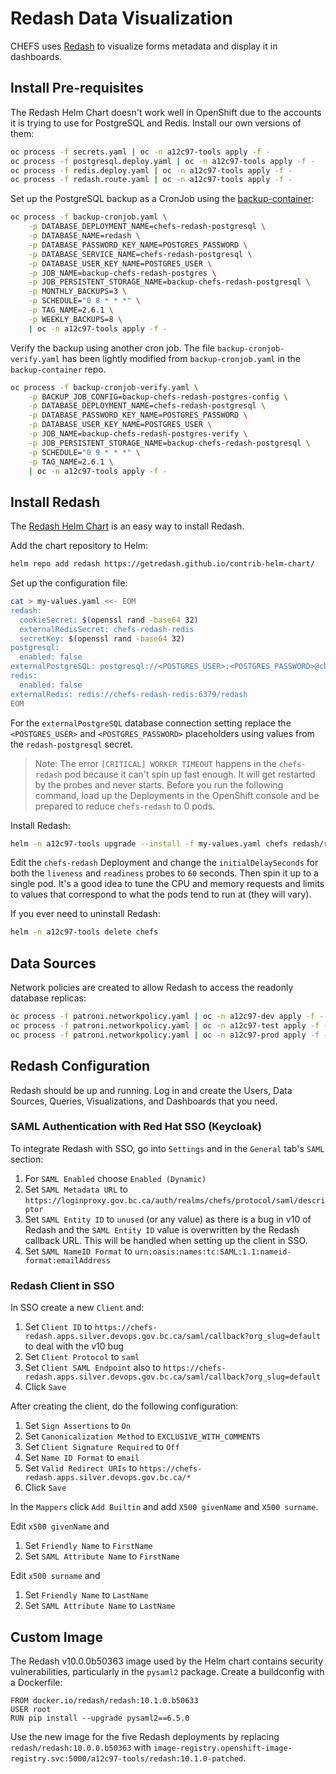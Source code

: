 # Redash Data Visualization

CHEFS uses [Redash](https://redash.io) to visualize forms metadata and display it in dashboards.

## Install Pre-requisites

The Redash Helm Chart doesn't work well in OpenShift due to the accounts it is trying to use for PostgreSQL and Redis. Install our own versions of them:

```sh
oc process -f secrets.yaml | oc -n a12c97-tools apply -f -
oc process -f postgresql.deploy.yaml | oc -n a12c97-tools apply -f -
oc process -f redis.deploy.yaml | oc -n a12c97-tools apply -f -
oc process -f redash.route.yaml | oc -n a12c97-tools apply -f -
```

Set up the PostgreSQL backup as a CronJob using the [backup-container](https://github.com/BCDevOps/backup-container):

```sh
oc process -f backup-cronjob.yaml \
    -p DATABASE_DEPLOYMENT_NAME=chefs-redash-postgresql \
    -p DATABASE_NAME=redash \
    -p DATABASE_PASSWORD_KEY_NAME=POSTGRES_PASSWORD \
    -p DATABASE_SERVICE_NAME=chefs-redash-postgresql \
    -p DATABASE_USER_KEY_NAME=POSTGRES_USER \
    -p JOB_NAME=backup-chefs-redash-postgres \
    -p JOB_PERSISTENT_STORAGE_NAME=backup-chefs-redash-postgresql \
    -p MONTHLY_BACKUPS=3 \
    -p SCHEDULE="0 8 * * *" \
    -p TAG_NAME=2.6.1 \
    -p WEEKLY_BACKUPS=8 \
    | oc -n a12c97-tools apply -f -
```

Verify the backup using another cron job. The file `backup-cronjob-verify.yaml` has been lightly modified from `backup-cronjob.yaml` in the `backup-container` repo.

```sh
oc process -f backup-cronjob-verify.yaml \
    -p BACKUP_JOB_CONFIG=backup-chefs-redash-postgres-config \
    -p DATABASE_DEPLOYMENT_NAME=chefs-redash-postgresql \
    -p DATABASE_PASSWORD_KEY_NAME=POSTGRES_PASSWORD \
    -p DATABASE_USER_KEY_NAME=POSTGRES_USER \
    -p JOB_NAME=backup-chefs-redash-postgres-verify \
    -p JOB_PERSISTENT_STORAGE_NAME=backup-chefs-redash-postgresql \
    -p SCHEDULE="0 9 * * *" \
    -p TAG_NAME=2.6.1 \
    | oc -n a12c97-tools apply -f -
```

## Install Redash

The [Redash Helm Chart](https://github.com/getredash/contrib-helm-chart) is an easy way to install Redash.

Add the chart repository to Helm:

```sh
helm repo add redash https://getredash.github.io/contrib-helm-chart/
```

Set up the configuration file:

```sh
cat > my-values.yaml <<- EOM
redash:
  cookieSecret: $(openssl rand -base64 32)
  externalRedisSecret: chefs-redash-redis
  secretKey: $(openssl rand -base64 32)
postgresql:
  enabled: false
externalPostgreSQL: postgresql://<POSTGRES_USER>:<POSTGRES_PASSWORD>@chefs-redash-postgresql:5432/redash
redis:
  enabled: false
externalRedis: redis://chefs-redash-redis:6379/redash
EOM
```

For the `externalPostgreSQL` database connection setting replace the `<POSTGRES_USER>` and `<POSTGRES_PASSWORD>` placeholders using values from the `redash-postgresql` secret.

> Note: The error `[CRITICAL] WORKER TIMEOUT` happens in the `chefs-redash` pod because it can't spin up fast enough. It will get restarted by the probes and never starts. Before you run the following command, load up the Deployments in the OpenShift console and be prepared to reduce `chefs-redash` to 0 pods.

Install Redash:

```sh
helm -n a12c97-tools upgrade --install -f my-values.yaml chefs redash/redash
```

Edit the `chefs-redash` Deployment and change the `initialDelaySeconds` for both the `liveness` and `readiness` probes to `60` seconds. Then spin it up to a single pod. It's a good idea to tune the CPU and memory requests and limits to values that correspond to what the pods tend to run at (they will vary).

If you ever need to uninstall Redash:

```sh
helm -n a12c97-tools delete chefs
```

## Data Sources

Network policies are created to allow Redash to access the readonly database replicas:

```sh
oc process -f patroni.networkpolicy.yaml | oc -n a12c97-dev apply -f -
oc process -f patroni.networkpolicy.yaml | oc -n a12c97-test apply -f -
oc process -f patroni.networkpolicy.yaml | oc -n a12c97-prod apply -f -
```

## Redash Configuration

Redash should be up and running. Log in and create the Users, Data Sources, Queries, Visualizations, and Dashboards that you need.

### SAML Authentication with Red Hat SSO (Keycloak)

To integrate Redash with SSO, go into `Settings` and in the `General` tab's `SAML` section:

1. For `SAML Enabled` choose `Enabled (Dynamic)`
1. Set `SAML Metadata URL` to `https://loginproxy.gov.bc.ca/auth/realms/chefs/protocol/saml/descriptor`
1. Set `SAML Entity ID` to `unused` (or any value) as there is a bug in v10 of Redash and the `SAML Entity ID` value is overwritten by the Redash callback URL. This will be handled when setting up the client in SSO.
1. Set `SAML NameID Format` to `urn:oasis:names:tc:SAML:1.1:nameid-format:emailAddress`

### Redash Client in SSO

In SSO create a new `Client` and:

1. Set `Client ID` to `https://chefs-redash.apps.silver.devops.gov.bc.ca/saml/callback?org_slug=default` to deal with the v10 bug
1. Set `Client Protocol` to `saml`
1. Set `Client SAML Endpoint` also to `https://chefs-redash.apps.silver.devops.gov.bc.ca/saml/callback?org_slug=default`
1. Click `Save`

After creating the client, do the following configuration:

1. Set `Sign Assertions` to `On`
1. Set `Canonicalization Method` to `EXCLUSIVE_WITH_COMMENTS`
1. Set `Client Signature Required` to `Off`
1. Set `Name ID Format` to `email`
1. Set `Valid Redirect URIs` to `https://chefs-redash.apps.silver.devops.gov.bc.ca/*`
1. Click `Save`

In the `Mappers` click `Add Builtin` and add `X500 givenName` and `X500 surname`.

Edit `x500 givenName` and

1. Set `Friendly Name` to `FirstName`
1. Set `SAML Attribute Name` to `FirstName`

Edit `x500 surname` and

1. Set `Friendly Name` to `LastName`
1. Set `SAML Attribute Name` to `LastName`

## Custom Image

The Redash v10.0.0b50363 image used by the Helm chart contains security vulnerabilities, particularly in the `pysaml2` package. Create a buildconfig with a Dockerfile:

```
FROM docker.io/redash/redash:10.1.0.b50633
USER root
RUN pip install --upgrade pysaml2==6.5.0
```

Use the new image for the five Redash deployments by replacing `redash/redash:10.0.0.b50363` with `image-registry.openshift-image-registry.svc:5000/a12c97-tools/redash:10.1.0-patched`.
